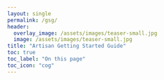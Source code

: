 ```yaml
---
layout: single
permalink: /gsg/
header:
  overlay_image: /assets/images/teaser-small.jpg
  image: /assets/images/teaser-small.jpg
title: "Artisan Getting Started Guide"
toc: true
toc_label: "On this page"
toc_icon: "cog"
---
```


